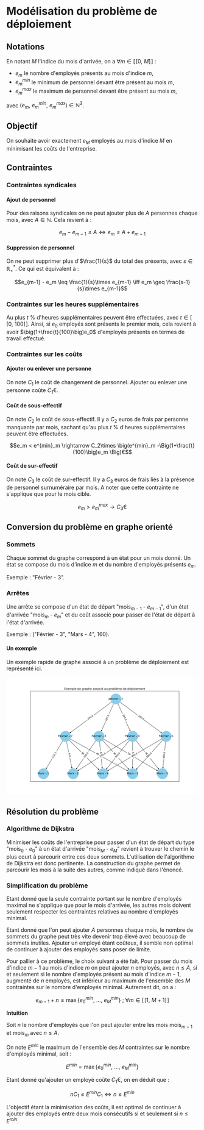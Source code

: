 # Modélisation du problème de déploiement

## Notations 

En notant $M$ l'indice du mois d'arrivée, on a $\forall m \in [\![0,\ M]\!]$ :
- $e_m$ le nombre d'employés présents au mois d'indice $m$,
- $e^{min}_m$ le minimum de personnel devant être présent au mois $m$, 
- $e^{max}_m$ le maximum de personnel devant être présent au mois $m$,

avec $\Big(e_m,\ e^{min}_m,\ e^{max}_m\Big) \in \mathbb{N}^3$.

## Objectif 

On souhaite avoir exactement $e_M$ employés au mois d'indice $M$ en minimisant les coûts de l'entreprise.

## Contraintes

### Contraintes syndicales

#### Ajout de personnel

Pour des raisons syndicales on ne peut ajouter plus de $A$ personnes chaque mois, avec $A \in \mathbb{N}$. Cela revient à :

$$e_m - e_{m-1} \leq A \iff e_m \leq A + e_{m-1}$$

#### Suppression de personnel

On ne peut supprimer plus d'$\frac{1}{s}$ du total des présents, avec $s \in \mathbb{R}_+^*$. Ce qui est équivalent à :

$$e_{m-1} - e_m \leq \frac{1}{s}\times e_{m-1} \iff e_m \geq \frac{s-1}{s}\times e_{m-1}$$

### Contraintes sur les heures supplémentaires

Au plus $t$ % d'heures supplémentaires peuvent être effectuées, avec $t \in [\![0,\ 100]\!]$. Ainsi, si $e_0$ employés sont présents le premier mois, cela revient à avoir $\big(1+\frac{t}{100}\big)e_0$ d'employés présents en termes de travail effectué. 

### Contraintes sur les coûts

#### Ajouter ou enlever une personne

On note $C_1$ le coût de changement de personnel. Ajouter ou enlever une personne coûte $C_1$€.

#### Coût de sous-effectif

On note $C_2$ le coût de sous-effectif. Il y a $C_2$ euros de frais par personne manquante par mois, sachant qu'au plus $t$ % d'heures supplémentaires peuvent être effectuées.

$$e_m < e^{min}_m \rightarrow C_2\times \big(e^{min}_m -\Big(1+\frac{t}{100}\big)e_m \Big)€$$

#### Coût de sur-effectif

On note $C_3$ le coût de sur-effectif. Il y a $C_3$ euros de frais liés à la présence de personnel surnuméraire par mois. A noter que cette contrainte ne s'applique que pour le mois cible. 

$$e_m > e^{max}_m \rightarrow C_3€$$


## Conversion du problème en graphe orienté

### Sommets

Chaque sommet du graphe correspond à un état pour un mois donné. Un état se compose du mois d'indice $m$ et du nombre d'employés présents $e_m$.

Exemple : "Février - 3".

### Arrêtes 

Une arrête se compose d'un état de départ "$\text{mois}_{m-1}$ - $e_{m-1}$", d'un état d'arrivée "$\text{mois}_m$ - $e_m$" et du coût associé pour passer de l'état de départ à l'état d'arrivée. 

Exemple : ("Février - 3", "Mars - 4", 160).

#### Un exemple

Un exemple rapide de graphe associé à un problème de déploiement est représenté ici.

<img src="./graph.png"/>

## Résolution du problème

### Algorithme de Dijkstra

Minimiser les coûts de l'entreprise pour passer d'un état de départ du type "$\text{mois}_0$ - $e_0$" à un état d'arrivée "$\text{mois}_M$ - $e_M$" revient à trouver le chemin le plus court à parcourir entre ces deux sommets. L'utilisation de l'algorithme de Dijkstra est donc pertinente. La construction du graphe permet de parcourir les mois à la suite des autres, comme indiqué dans l'énoncé.

### Simplification du problème

Etant donné que la seule contrainte portant sur le nombre d'employés maximal ne s'applique que pour le mois d'arrivée, les autres mois doivent seulement respecter les contraintes relatives au nombre d'employés minimal.

Etant donné que l'on peut ajouter $A$ personnes chaque mois, le nombre de sommets du graphe peut très vite devenir trop élevé avec beaucoup de sommets inutiles. Ajouter un employé étant coûteux, il semble non optimal de continuer à ajouter des employés sans poser de limite.   

Pour pallier à ce problème, le choix suivant a été fait. Pour passer du mois d'indice $m-1$ au mois d'indice $m$ on peut ajouter $n$ employés, avec $n \leq A$, si et seulement si le nombre d'employés présent au mois d'indice $m-1$, augmenté de $n$ employés, est inférieur au maximum de l'ensemble des $M$ contraintes sur le nombre d'employés minimal. Autrement dit, on a :

$$e_{m-1} + n \leq \max\{e^{min}_0,\ ...,\ e^{min}_M \}\ ;\ \forall m \in [\![1,\ M+1]\!] $$

**Intuition**

Soit $n$ le nombre d'employés que l'on peut ajouter entre les mois $\text{mois}_{m-1}$ et $\text{mois}_{m}$ avec $n \leq A$. 

On note $E^{min}$ le maximum de l'ensemble des $M$ contraintes sur le nombre d'employés minimal, soit :

$$E^{min} = \max\{e^{min}_0,\ ...,\ e^{min}_M \}$$

Etant donné qu'ajouter un employé coûte $C_1$€, on en déduit que :

$$nC_1 \leq E^{min}C_1 \iff n \leq E^{min}$$

L'objectif étant la minimisation des coûts, il est optimal de continuer à ajouter des employés entre deux mois consécutifs si et seulement si $n \leq E^{min}$. 